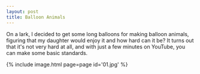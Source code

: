 ```yaml
---
layout: post
title: Balloon Animals
---
```

On a lark, I decided to get some long balloons for making balloon animals,
figuring that my daughter would enjoy it and how hard can it be? It turns out
that it's not very hard at all, and with just a few minutes on YouTube, you can
make some basic standards.

{% include image.html page=page id='01.jpg' %}
